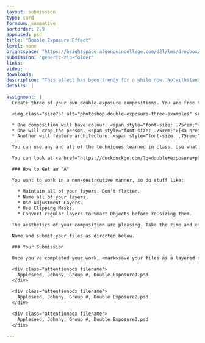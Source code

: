 ```yaml
---
layout: submission
type: card
formsum: summative
sortorder: 2.9
appsused: psd
title: "Double Exposure Effect"
level: none
brightspace: "https://brightspace.algonquincollege.com/d2l/lms/dropbox/user/folder_submit_files.d2l?db=120806&grpid=0&isprv=0&bp=0&ou=145571"
submission: "generic-zip-folder"
links: 
video: 
downloads: 
description: "This effect has been trendy for a while now. Notwithstanding the trend, the effect makes use of important features in Photoshop."
details: | 
  
assignment: |
  Create three of your own double-exposure compositions. You are free to use the provided photos, or you can find your own. Make sure, if you search for your own, that the image size is close to the size of the original photo. All compositions should be larger than 1500 pixels on the long side.

  <img class="size75" alt="photoshop-double-exposure-three-examples" src="/images/photoshop-double-exposure/photoshop-double-exposure-three-examples.jpg">

  * One composition will have colour. <span style="font-size: .75rem;">[<a href="https://www.pinterest.com/pin/356206651748577960/" target="_blank" title="Examples of the double exposure effect.">source</a>]</span>
  * One will crop the person. <span style="font-size: .75rem;">[<a href="http://illusion.scene360.com/wp-content/uploads/2014/11/Erkin-Demir-03.jpg" target="_blank" title="Examples of the double exposure effect.">source</a>]</span>
  * Another will feature architecture. <span style="font-size: .75rem;">[<a href="http://cdn.designinstruct.com/wp-content/uploads/2014/12/image_01_paleari.jpg" target="_blank" title="Examples of the double exposure effect.">source</a>]</span>

  You can use any and all of the techniques learned in class. Use what you need to get a pleasing result in a non-destructive manner.

  You can look at <a href="https://duckduckgo.com/?q=double+exposure+photography&amp;t=osx&amp;iax=1&amp;ia=images" target="_blank" title="Examples of the double exposure effect.">these examples</a> for inspiration.

  ### How to Get an "A"

  You want to work in a non-destrcutive manner, so do stuff like:

    * Maintain all of your layers. Don't flatten.
    * Name all of your layers.
    * Use Adjustment Layers.
    * Use Clipping Masks.
    * Convert regular layers to Smart Objects before re-sizing them.

  The aesthetics of your composition are pleasing. Take the time and care to choose two photos which will work well for this effect. Create a seamless effect. That is, the two photos blend seamlessly without obvious edges.

  Name and submit your files as directed below.

  ### Your Submission

  Once you've completed your work, <mark>save your files as a layered native Photoshop (.psd) files</mark>. Flattening layers will destroy all the work you've done.

  <div class="attentionbox filename">
    Appleseed, Johnny, Group #, Double Exposure1.psd
  </div>

  <div class="attentionbox filename">
    Appleseed, Johnny, Group #, Double Exposure2.psd
  </div>

  <div class="attentionbox filename">
    Appleseed, Johnny, Group #, Double Exposure3.psd
  </div>

---
```

